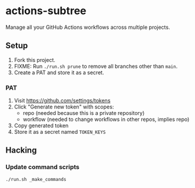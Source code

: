 # actions-subtree

Manage all your GitHub Actions workflows across multiple projects.

## Setup

1. Fork this project.
2. FIXME: Run `./run.sh prune` to remove all branches other than `main`.
3. Create a PAT and store it as a secret.

### PAT

1. Visit https://github.com/settings/tokens
1. Click "Generate new token" with scopes:
    - repo (needed because this is a private repository)
    - workflow (needed to change workflows in other repos, implies repo)
1. Copy generated token
1. Store it as a secret named `TOKEN_KEYS`

## Hacking

### Update command scripts

```sh
./run.sh _make_commands
```
